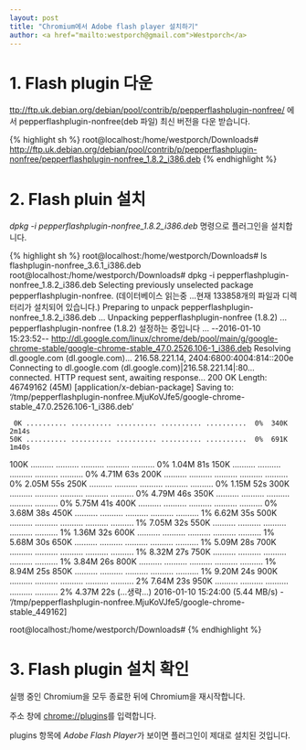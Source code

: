 ```yaml
---                               
layout: post
title: "Chromium에서 Adobe flash player 설치하기" 
author: <a href="mailto:westporch@gmail.com">Westporch</a>
---
```



# 1. Flash plugin 다운

[ttp://ftp.uk.debian.org/debian/pool/contrib/p/pepperflashplugin-nonfree/](http://ftp.uk.debian.org/debian/pool/contrib/p/pepperflashplugin-nonfree/) 에서 pepperflashplugin-nonfree(deb 파일) 최신 버전을 다운 받습니다.

{% highlight sh %}
root@localhost:/home/westporch/Downloads# http://ftp.uk.debian.org/debian/pool/contrib/p/pepperflashplugin-nonfree/pepperflashplugin-nonfree_1.8.2_i386.deb
{% endhighlight %}

# 2. Flash pluin 설치

*dpkg -i pepperflashplugin-nonfree_1.8.2_i386.deb* 명령으로 플러그인을 설치합니다.

{% highlight sh %}
root@localhost:/home/westporch/Downloads# ls
flashplugin-nonfree_3.6.1_i386.deb
root@localhost:/home/westporch/Downloads# dpkg -i pepperflashplugin-nonfree_1.8.2_i386.deb 
Selecting previously unselected package pepperflashplugin-nonfree.
(데이터베이스 읽는중 ...현재 133858개의 파일과 디렉터리가 설치되어 있습니다.)
Preparing to unpack pepperflashplugin-nonfree_1.8.2_i386.deb ...
Unpacking pepperflashplugin-nonfree (1.8.2) ...
pepperflashplugin-nonfree (1.8.2) 설정하는 중입니다 ...
--2016-01-10 15:23:52--  http://dl.google.com/linux/chrome/deb/pool/main/g/google-chrome-stable/google-chrome-stable_47.0.2526.106-1_i386.deb
Resolving dl.google.com (dl.google.com)... 216.58.221.14, 2404:6800:4004:814::200e
Connecting to dl.google.com (dl.google.com)|216.58.221.14|:80... connected.
HTTP request sent, awaiting response... 200 OK
Length: 46749162 (45M) [application/x-debian-package]
Saving to: ‘/tmp/pepperflashplugin-nonfree.MjuKoVJfe5/google-chrome-stable_47.0.2526.106-1_i386.deb’

     0K .......... .......... .......... .......... ..........  0%  340K 2m14s
    50K .......... .......... .......... .......... ..........  0%  691K 1m40s
   100K .......... .......... .......... .......... ..........  0% 1.04M 81s
   150K .......... .......... .......... .......... ..........  0% 4.71M 63s
   200K .......... .......... .......... .......... ..........  0% 2.05M 55s
   250K .......... .......... .......... .......... ..........  0% 1.15M 52s
   300K .......... .......... .......... .......... ..........  0% 4.79M 46s
   350K .......... .......... .......... .......... ..........  0% 5.75M 41s
   400K .......... .......... .......... .......... ..........  0% 3.68M 38s
   450K .......... .......... .......... .......... ..........  1% 6.62M 35s
   500K .......... .......... .......... .......... ..........  1% 7.05M 32s
   550K .......... .......... .......... .......... ..........  1% 1.36M 32s
   600K .......... .......... .......... .......... ..........  1% 5.68M 30s
   650K .......... .......... .......... .......... ..........  1% 5.09M 28s
   700K .......... .......... .......... .......... ..........  1% 8.32M 27s
   750K .......... .......... .......... .......... ..........  1% 3.84M 26s
   800K .......... .......... .......... .......... ..........  1% 8.94M 25s
   850K .......... .......... .......... .......... ..........  1% 9.20M 24s
   900K .......... .......... .......... .......... ..........  2% 7.64M 23s
   950K .......... .......... .......... .......... ..........  2% 4.37M 22s
(...생략...)
2016-01-10 15:24:00 (5.44 MB/s) - ‘/tmp/pepperflashplugin-nonfree.MjuKoVJfe5/google-chrome-stable_449162]

root@localhost:/home/westporch/Downloads#
{% endhighlight %}

# 3. Flash plugin 설치 확인

실행 중인 Chromium을 모두 종료한 뒤에 Chromium을 재시작합니다.

주소 창에 [chrome://plugins](chrome://plugins)를 입력합니다.

plugins 항목에 *Adobe Flash Player*가 보이면 플러그인이 제대로 설치된 것입니다.
